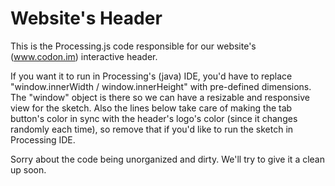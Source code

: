 Website's Header
================

This is the Processing.js code responsible for our website's (www.codon.im) interactive header. 

If you want it to run in Processing's (java) IDE, you'd have to replace "window.innerWidth / window.innerHeight" with pre-defined dimensions. The "window" object is there so we can have a resizable and responsive view for the sketch. Also the lines below take care of making the tab button's color in sync with the header's logo's color (since it changes randomly each time), so remove that if you'd like to run the sketch in Processing IDE.

Sorry about the code being unorganized and dirty. We'll try to give it a clean up soon.
